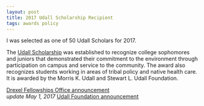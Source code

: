 ```yaml
---
layout: post
title: 2017 Udall Scholarship Recipient
tags: awards policy
---
```


I was selected as one of 50 Udall Scholars for 2017.

The [Udall Scholarship](http://www.udall.gov/OurPrograms/Scholarship/AboutScholarship.aspx) was established to recognize college sophomores and juniors that demonstrated their commitment to the environment through participation on campus and service to the community. The award also recognizes students working in areas of tribal policy and native health care. It is awarded by the Morris K. Udall and Stewart L. Udall Foundation.

[Drexel Fellowships Office announcement](http://drexel.edu/fellowships/about/news/2017/April/2017%20Udall%20Scholars/)  
*update May 1, 2017* [Udall Foundation announcement](http://www.udall.gov/OurPrograms/Scholarship/MeetScholars.aspx?webid=4623)